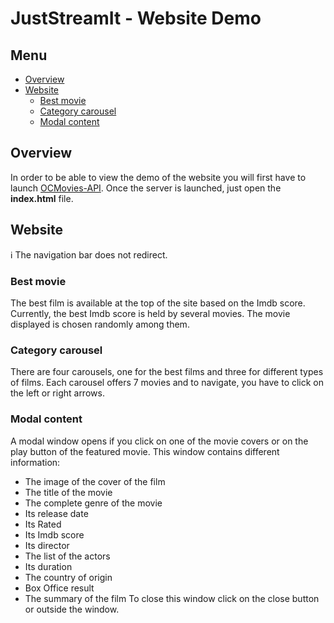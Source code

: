 # JustStreamIt - Website Demo

## Menu

* [Overview](#overview)
* [Website](#website)
	- [Best movie](#best-movie)
	- [Category carousel](#category-carousel)
	- [Modal content](#modal-content)

## Overview

In order to be able to view the demo of the website you will first have to launch [OCMovies-API](https://github.com/OpenClassrooms-Student-Center/OCMovies-API-EN-FR). Once the server is launched, just open the **index.html** file.

## Website

ℹ️ The navigation bar does not redirect.

### Best movie

The best film is available at the top of the site based on the Imdb score. Currently, the best Imdb score is held by several movies. The movie displayed is chosen randomly among them.

### Category carousel

There are four carousels, one for the best films and three for different types of films. Each carousel offers 7 movies and to navigate, you have to click on the left or right arrows.

### Modal content

A modal window opens if you click on one of the movie covers or on the play button of the featured movie. This window contains different information:
* The image of the cover of the film
* The title of the movie
* The complete genre of the movie
* Its release date
* Its Rated
* Its Imdb score
* Its director
* The list of the actors
* Its duration
* The country of origin
* Box Office result
* The summary of the film
To close this window click on the close button or outside the window.